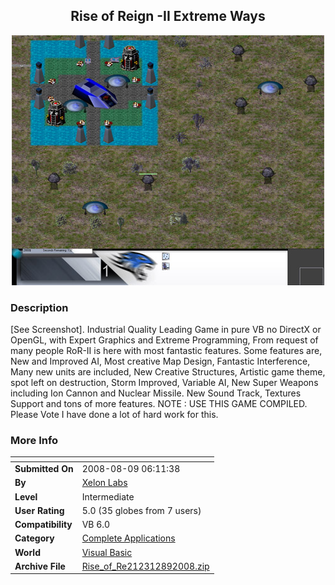 ﻿<div align="center">

## Rise of Reign \-II Extreme Ways

<img src="PIC20088171146586529.jpg">
</div>

### Description

[See Screenshot]. Industrial Quality Leading Game in pure VB no DirectX or OpenGL, with Expert Graphics and Extreme Programming, From request of many people RoR-II is here with most fantastic features. Some features are, New and Improved AI, Most creative Map Design, Fantastic Interference, Many new units are included, New Creative Structures, Artistic game theme, spot left on destruction, Storm Improved, Variable AI, New Super Weapons including Ion Cannon and Nuclear Missile. New Sound Track, Textures Support and tons of more features. NOTE : USE THIS GAME COMPILED. Please Vote I have done a lot of hard work for this.
 
### More Info
 


<span>             |<span>
---                |---
**Submitted On**   |2008-08-09 06:11:38
**By**             |[Xelon Labs](https://github.com/Planet-Source-Code/PSCIndex/blob/master/ByAuthor/xelon-labs.md)
**Level**          |Intermediate
**User Rating**    |5.0 (35 globes from 7 users)
**Compatibility**  |VB 6\.0
**Category**       |[Complete Applications](https://github.com/Planet-Source-Code/PSCIndex/blob/master/ByCategory/complete-applications__1-27.md)
**World**          |[Visual Basic](https://github.com/Planet-Source-Code/PSCIndex/blob/master/ByWorld/visual-basic.md)
**Archive File**   |[Rise\_of\_Re212312892008\.zip](https://github.com/Planet-Source-Code/xelon-labs-rise-of-reign-ii-extreme-ways__1-70938/archive/master.zip)








